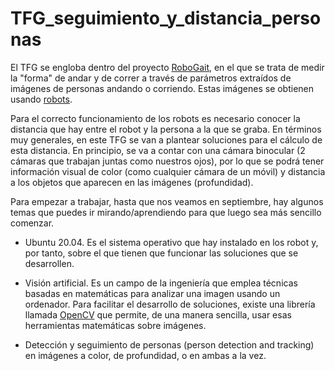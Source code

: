 # TFG_seguimiento_y_distancia_personas

El TFG se engloba dentro del proyecto [RoboGait](https://blogs.upm.es/robogait/), en el que se trata de medir la "forma" de andar y de correr a través de parámetros extraídos de imágenes de personas andando o corriendo. Estas imágenes se obtienen usando [robots](https://blogs.upm.es/robogait/prototypes/).

Para el correcto funcionamiento de los robots es necesario conocer la distancia que hay entre el robot y la persona a la que se graba. En términos muy generales, en este TFG se van a plantear soluciones para el cálculo de esta distancia. En principio, se va a contar con una cámara binocular (2 cámaras que trabajan juntas como nuestros ojos), por lo que se podrá tener información visual de color (como cualquier cámara de un móvil) y distancia a los objetos que aparecen en las imágenes (profundidad). 

Para empezar a trabajar, hasta que nos veamos en septiembre, hay algunos temas que puedes ir mirando/aprendiendo para que luego sea más sencillo comenzar. 

- Ubuntu 20.04. Es el sistema operativo que hay instalado en los robot y, por tanto, sobre el que tienen que funcionar las soluciones que se desarrollen. 

- Visión artificial. Es un campo de la ingeniería que emplea técnicas basadas en matemáticas para analizar una imagen usando un ordenador. Para facilitar el desarrollo de soluciones, existe una librería llamada [OpenCV](https://opencv.org/) que permite, de una manera sencilla, usar esas herramientas matemáticas sobre imágenes. 

- Detección y seguimiento de personas (person detection and tracking) en imágenes a color, de profundidad, o en ambas a la vez. 



